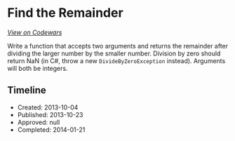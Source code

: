 # Find the Remainder
[*View on Codewars*](https://www.codewars.com/kata/find-the-remainder)

Write a function that accepts two arguments and returns the remainder after dividing the larger number by the smaller number. Division by zero should return NaN (in C#, throw a new `DivideByZeroException` instead). Arguments will both be integers.

## Timeline
- Created: 2013-10-04
- Published: 2013-10-23
- Approved: null
- Completed: 2014-01-21